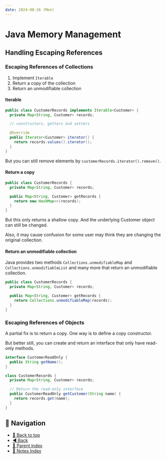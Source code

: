 ```yaml
---
date: 2024-08-26 (Mon)
---
```


# Java Memory Management

## Handling Escaping References

### Escaping References of Collections

1. Implement `Iterable`
2. Return a copy of the collection
3. Return an unmodifiable collection

#### Iterable

```java
public class CustomerRecords implements Iterable<Customer> {
  private Map<String, Customer> records;

  // constructors, getters and setters

  @Override
  public Iterator<Customer> iterator() {
    return records.values().iterator();
  }
}
```

But you can still remove elements by `customerRecords.iterator().remove()`.

#### Return a copy

```java
public class CustomerRecords {
  private Map<String, Customer> records;

  public Map<String, Customer> getRecords {
    return new HashMap<>(records);
  }
}
```

But this only returns a shallow copy. And the underlying Customer object can
still be changed.

Also, it may cause confusion for some user may think they are changing the
original collection.

#### Return an unmodifiable collection

Java provides two methods `Collections.unmodifiableMap` and
`Collections.unmodifiableList` and many more that return an unmodifiable
collection.

```java
public class CustomerRecords {
  private Map<String, Customer> records;

  public Map<String, Customer> getRecords {
    return Collections.unmodifiableMap(records);
  }
}
```

### Escaping References of Objects

A partial fix is to return a copy. One way is to define a copy constructor.

But better still, you can create and return an interface that only have
read-only methods.

```java
interface CustomerReadOnly {
  public String getName();
}

class CustomerRecords {
  private Map<String, Customer> records;

  // Return the read-only interface
  public CustomerReadOnly getCustomer(String name) {
    return records.get(name);
  }
}
```

## 🧭 Navigation

- [🔼 Back to top](#java-memory-management)
- [◀️ Back](index.md)
- [🔖 Parent index](index.md)
- [📑 Notes Index](../../index.md)
